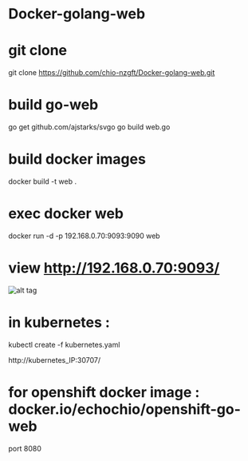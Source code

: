 # Docker-golang-web

# git clone 

git clone https://github.com/chio-nzgft/Docker-golang-web.git

# build go-web

go get github.com/ajstarks/svgo
go build web.go

# build docker images

docker build -t web .

# exec docker web

docker run -d -p 192.168.0.70:9093:9090 web

# view http://192.168.0.70:9093/



![alt tag](https://pic.pimg.tw/echochio/1482807781-1275197610_n.png)

# in kubernetes :
 
kubectl create -f kubernetes.yaml

http://kubernetes_IP:30707/

# for openshift docker image : docker.io/echochio/openshift-go-web
port 8080 
